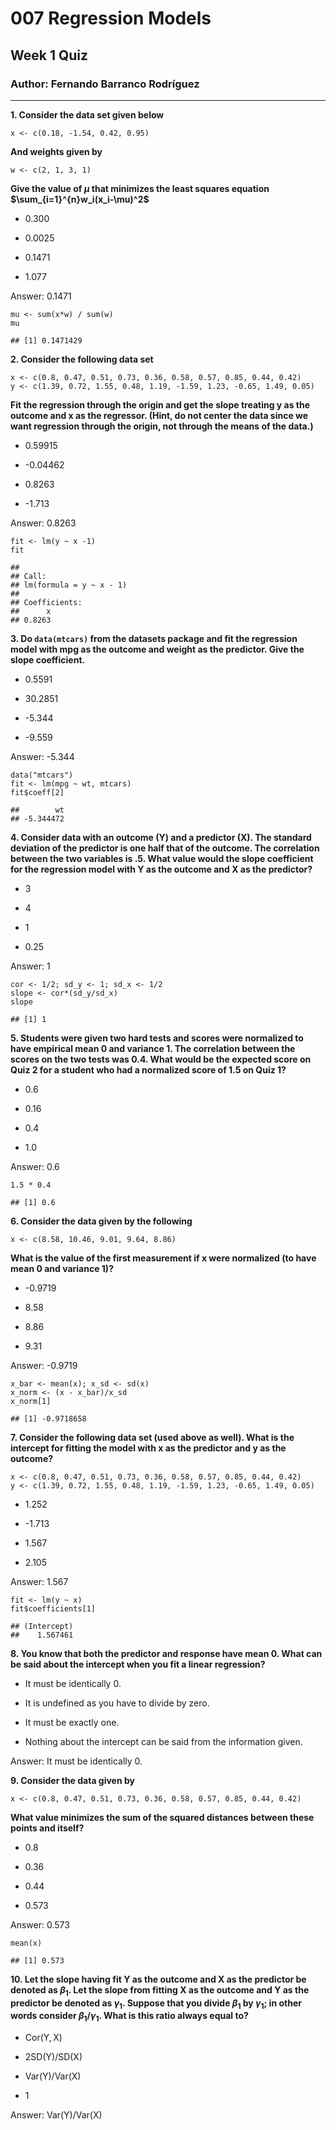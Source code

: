# 007 Regression Models

## Week 1 Quiz

### Author: Fernando Barranco Rodríguez

---

**1.  Consider the data set given below**

<!-- -->

    x <- c(0.18, -1.54, 0.42, 0.95)

**And weights given by**

    w <- c(2, 1, 3, 1)

**Give the value of *μ* that minimizes the least squares equation $\sum_{i=1}^{n}w_i(x_i-\mu)^2$**

-   0.300

-   0.0025

-   0.1471

-   1.077

Answer: 0.1471

    mu <- sum(x*w) / sum(w)
    mu

    ## [1] 0.1471429

**2.  Consider the following data set**

<!-- -->

    x <- c(0.8, 0.47, 0.51, 0.73, 0.36, 0.58, 0.57, 0.85, 0.44, 0.42)
    y <- c(1.39, 0.72, 1.55, 0.48, 1.19, -1.59, 1.23, -0.65, 1.49, 0.05)

**Fit the regression through the origin and get the slope treating y as
the outcome and x as the regressor. (Hint, do not center the data since
we want regression through the origin, not through the means of the
data.)**

-   0.59915

-   -0.04462

-   0.8263

-   -1.713

Answer: 0.8263

    fit <- lm(y ~ x -1)
    fit

    ## 
    ## Call:
    ## lm(formula = y ~ x - 1)
    ## 
    ## Coefficients:
    ##      x  
    ## 0.8263

**3. Do `data(mtcars)` from the datasets package and fit the regression model
with mpg as the outcome and weight as the predictor. Give the slope
coefficient.**

-   0.5591

-   30.2851

-   -5.344

-   -9.559

Answer: -5.344

    data("mtcars")
    fit <- lm(mpg ~ wt, mtcars)
    fit$coeff[2]

    ##        wt 
    ## -5.344472

**4.  Consider data with an outcome (Y) and a predictor (X). The standard
    deviation of the predictor is one half that of the outcome. The
    correlation between the two variables is .5. What value would the
    slope coefficient for the regression model with Y as the outcome and
    X as the predictor?**

-   3

-   4

-   1

-   0.25

Answer: 1

    cor <- 1/2; sd_y <- 1; sd_x <- 1/2
    slope <- cor*(sd_y/sd_x)
    slope

    ## [1] 1

**5.  Students were given two hard tests and scores were normalized to
    have empirical mean 0 and variance 1. The correlation between the
    scores on the two tests was 0.4. What would be the expected score on
    Quiz 2 for a student who had a normalized score of 1.5 on Quiz 1?**

-   0.6

-   0.16

-   0.4

-   1.0

Answer: 0.6

    1.5 * 0.4

    ## [1] 0.6

**6.  Consider the data given by the following**

<!-- -->

    x <- c(8.58, 10.46, 9.01, 9.64, 8.86)

**What is the value of the first measurement if x were normalized (to have
mean 0 and variance 1)?**

-   -0.9719

-   8.58

-   8.86

-   9.31

Answer: -0.9719

    x_bar <- mean(x); x_sd <- sd(x)
    x_norm <- (x - x_bar)/x_sd
    x_norm[1]

    ## [1] -0.9718658

**7.  Consider the following data set (used above as well). What is the
    intercept for fitting the model with x as the predictor and y as the
    outcome?**

<!-- -->

    x <- c(0.8, 0.47, 0.51, 0.73, 0.36, 0.58, 0.57, 0.85, 0.44, 0.42)
    y <- c(1.39, 0.72, 1.55, 0.48, 1.19, -1.59, 1.23, -0.65, 1.49, 0.05)

-   1.252

-   -1.713

-   1.567

-   2.105

Answer: 1.567

    fit <- lm(y ~ x)
    fit$coefficients[1]

    ## (Intercept) 
    ##    1.567461

**8.  You know that both the predictor and response have mean 0. What can
    be said about the intercept when you fit a linear regression?**

-   It must be identically 0.

-   It is undefined as you have to divide by zero.

-   It must be exactly one.

-   Nothing about the intercept can be said from the information given.

Answer: It must be identically 0.

**9.  Consider the data given by**

<!-- -->

    x <- c(0.8, 0.47, 0.51, 0.73, 0.36, 0.58, 0.57, 0.85, 0.44, 0.42)

**What value minimizes the sum of the squared distances between these
points and itself?**

-   0.8

-   0.36

-   0.44

-   0.573

Answer: 0.573

    mean(x)

    ## [1] 0.573

**10.  Let the slope having fit Y as the outcome and X as the predictor be
    denoted as *β*<sub>1</sub>. Let the slope from fitting X as the
    outcome and Y as the predictor be denoted as *γ*<sub>1</sub>.
    Suppose that you divide *β*<sub>1</sub> by *γ*<sub>1</sub>; in other
    words consider *β*<sub>1</sub>/*γ*<sub>1</sub>. What is this ratio
    always equal to?**

-   Cor(Y, X)

-   2SD(Y)/SD(X)

-   Var(Y)/Var(X)

-   1

Answer: Var(Y)/Var(X)
